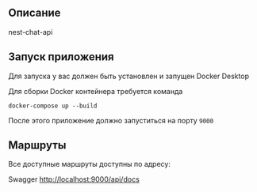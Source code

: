 ## Описание

nest-chat-api

## Запуск приложения

Для запуска у вас должен быть установлен и запущен Docker Desktop

Для сборки Docker контейнера требуется команда

`docker-compose up --build`

После этого приложение должно запуститься на порту `9000`

## Маршруты

Все доступные маршруты доступны по адресу:

Swagger
[http://localhost:9000/api/docs](http://localhost:9000/api/docs)
